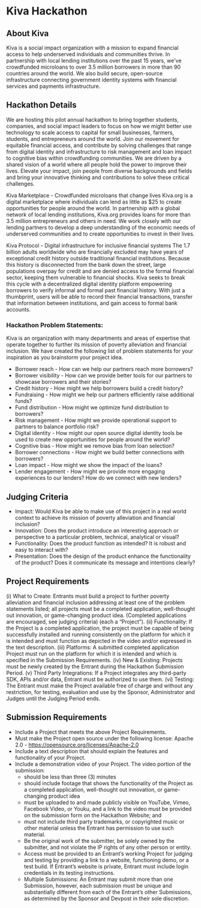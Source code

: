 # Kiva Hackathon

## About Kiva
Kiva is a social impact organization with a mission to expand financial access to help underserved individuals and communities thrive. In partnership with local lending institutions over the past 15 years, we've crowdfunded microloans to over 3.5 million borrowers in more than 90 countries around the world. We also build secure, open-source infrastructure connecting government identity systems with financial services and payments infrastructure.

## Hackathon Details
We are hosting this pilot annual hackathon to bring together students, companies, and social impact leaders to focus on how we might better use technology to scale access to capital for small businesses, farmers, students, and entrepreneurs around the world.
Join our movement for equitable financial access, and contribute by solving challenges that range from digital identity and infrastructure to risk management and loan impact to cognitive bias within crowdfunding communities.
We are driven by a shared vision of a world where all people hold the power to improve their lives. Elevate your impact, join people from diverse backgrounds and fields and bring your innovative thinking and contributions to solve these critical challenges.

Kiva Marketplace - Crowdfunded microloans that change lives
Kiva.org is a digital marketplace where individuals can lend as little as $25 to create opportunities for people around the world. In partnership with a global network of local lending institutions, Kiva.org provides loans for more than 3.5 million entrepreneurs and others in need. We work closely with our lending partners to develop a deep understanding of the economic needs of underserved communities and to create opportunities to invest in their lives.

Kiva Protocol - Digital infrastructure for inclusive financial systems
The 1.7 billion adults worldwide who are financially excluded may have years of exceptional credit history outside traditional financial institutions. Because this history is disconnected from the bank down the street, large populations overpay for credit and are denied access to the formal financial sector, keeping them vulnerable to financial shocks.  Kiva seeks to break this cycle with a decentralized digital identity platform empowering borrowers to verify informal and formal past financial history. With just a thumbprint, users will be able to record their financial transactions, transfer that information between institutions, and gain access to formal bank accounts.

### Hackathon Problem Statements:

Kiva is an organization with many departments and areas of expertise that operate together to further its mission of poverty alleviation and financial inclusion.  We have created the following list of problem statements for your inspiration as you brainstorm your project idea.
- Borrower reach - How can we help our partners reach more borrowers?
- Borrower visibility - How can we provide better tools for our partners to showcase borrowers and their stories?
- Credit history - How might we help borrowers build a credit history?
- Fundraising - How might we help our partners efficiently raise additional funds?
- Fund distribution - How might we optimize fund distribution to borrowers?
- Risk management - How might we provide operational support to partners to balance portfolio risk?
- Digital identity - How might our open source digital identity tools be used to create new opportunities for people around the world?
- Cognitive bias - How might we remove bias from loan selection?
- Borrower connections - How might we build better connections with borrowers?
- Loan impact - How might we show the impact of the loans?
- Lender engagement - How might we provide more engaging experiences to our lenders?  How do we connect with new lenders?

## Judging Criteria
- Impact: Would Kiva be able to make use of this project in a real world context to achieve its mission of poverty alleviation and financial inclusion?
- Innovation: Does the product introduce an interesting approach or perspective to a particular problem, technical, analytical or visual?
- Functionality: Does the product function as intended? It is robust and easy to interact with?
- Presentation: Does the design of the product enhance the functionality of the product? Does it communicate its message and intentions clearly?

## Project Requirements
(i) What to Create: Entrants must build a project to further poverty alleviation and financial inclusion addressing at least one of the problem statements listed; all projects must be a completed application, well-thought out innovation, or game-changing product idea. (Completed applications are encouraged, see judging criteria) (each a “Project”). 
(ii) Functionality: If the Project is a completed application, the project must be capable of being successfully installed and running consistently on the platform for which it is intended and must function as depicted in the video and/or expressed in the text description.
(iii) Platforms: A submitted completed application Project must run on the platform for which it is intended and which is specified in the Submission Requirements. 
(iv) New & Existing: Projects must be newly created by the Entrant during the Hackathon Submission Period.
(v) Third Party Integrations: If a Project integrates any third-party SDK, APIs and/or data, Entrant must be authorized to use them.
(vi) Testing: The Entrant must make the Project available free of charge and without any restriction, for testing, evaluation and use by the Sponsor, Administrator and Judges until the Judging Period ends. 

## Submission Requirements
- Include a Project that meets the above Project Requirements.
- Must make the Project open source under the following license: Apache 2.0 - https://opensource.org/licenses/Apache-2.0
- Include a text description that should explain the features and functionality of your Project.
- Include a demonstration video of your Project. The video portion of the submission:
  - should be less than three (3) minutes
  - should include footage that shows the functionality of the Project as a completed application, well-thought out innovation, or game-changing product idea
  - must be uploaded to and made publicly visible on YouTube, Vimeo, Facebook Video, or Youku, and a link to the video must be provided on the submission form on the Hackathon Website; and
  - must not include third party trademarks, or copyrighted music or other material unless the Entrant has permission to use such material.
  - Be the original work of the submitter, be solely owned by the submitter, and not violate the IP rights of any other person or entity.
  - Access must be provided to an Entrant’s working Project for judging and testing by providing a link to a website, functioning demo, or a test build. If Entrant’s website is private, Entrant must include login credentials in its testing instructions.
  - Multiple Submissions: An Entrant may submit more than one Submission, however, each submission must be unique and substantially different from each of the Entrant’s other Submissions, as determined by the Sponsor and Devpost in their sole discretion.